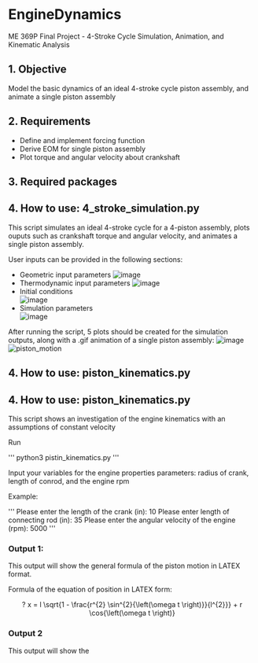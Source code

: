 # EngineDynamics
ME 369P Final Project - 4-Stroke Cycle Simulation, Animation, and Kinematic Analysis

## 1. Objective
Model the basic dynamics of an ideal 4-stroke cycle piston assembly, and animate a single piston assembly

## 2. Requirements
- Define and implement forcing function
- Derive EOM for single piston assembly
- Plot torque and angular velocity about crankshaft

## 3. Required packages


## 4. How to use: 4_stroke_simulation.py
This script simulates an ideal 4-stroke cycle for a 4-piston assembly, plots ouputs such as crankshaft torque and angular velocity, and animates a single piston assembly.

User inputs can be provided in the following sections:
- Geometric input parameters
![image](https://user-images.githubusercontent.com/112368478/205207378-22a21aac-4367-4ef2-a927-9569459da38b.png)
- Thermodynamic input parameters
![image](https://user-images.githubusercontent.com/112368478/205207425-3d4a21b0-09ef-4a31-a5ff-94b6fab6b779.png)
- Initial conditions  
![image](https://user-images.githubusercontent.com/112368478/205207451-9d732953-4d97-4e79-bef9-3ae6a52f19ec.png)
- Simulation parameters   
![image](https://user-images.githubusercontent.com/112368478/205207488-4c945b9b-cfff-414f-af77-4269c5667bdc.png)

After running the script, 5 plots should be created for the simulation outputs, along with a .gif animation of a single piston assembly:
![image](https://user-images.githubusercontent.com/112368478/205208082-a42cceb3-010d-4bcc-8d02-372850705339.png)
![piston_motion](https://user-images.githubusercontent.com/112368478/205208108-0fbb5e25-5023-4441-a2d3-b8c2b60b33ae.gif)

## 4. How to use: piston_kinematics.py
## 4. How to use: piston_kinematics.py
This script shows an investigation of the engine kinematics with an assumptions of constant velocity

Run

'''
python3 pistin_kinematics.py
'''
 
Input your variables for the engine properties parameters: radius of crank, length of conrod, and the engine rpm

Example: 

 '''
Please enter the length of the crank (in): 10
Please enter length of connecting rod (in): 35
Please enter the angular velocity of the engine (rpm): 5000
'''

### Output 1:
This output will show the general formula of the piston motion in LATEX format.

Formula of the equation of position in LATEX form:

<div align='center'>
? x = l \sqrt{1 - \frac{r^{2} \sin^{2}{\left(\omega t \right)}}{l^{2}}} + r \cos{\left(\omega t \right)}
</div>


### Output 2
This output will show the 